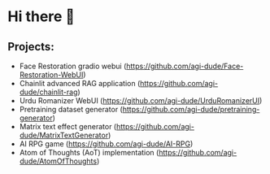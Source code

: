 # Hi there 👋

## Projects:
 - Face Restoration gradio webui (https://github.com/agi-dude/Face-Restoration-WebUI)
 - Chainlit advanced RAG application (https://github.com/agi-dude/chainlit-rag)
 - Urdu Romanizer WebUI (https://github.com/agi-dude/UrduRomanizerUI)
 - Pretraining dataset generator (https://github.com/agi-dude/pretraining-generator)
 - Matrix text effect generator (https://github.com/agi-dude/MatrixTextGenerator)
 - AI RPG game (https://github.com/agi-dude/AI-RPG)
 - Atom of Thoughts (AoT) implementation (https://github.com/agi-dude/AtomOfThoughts)

